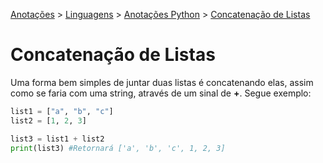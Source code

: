 <link rel="stylesheet" type="text/css" href="../../CSS/dark-theme.css">

[Anotações](../../) > [Linguagens](../Index.md) > [Anotações Python](./Index.md) > [Concatenação de Listas](./ConcatList.md)

# Concatenação de Listas

Uma forma bem simples de juntar duas listas é concatenando elas, assim como se faria com uma string, através de um sinal de **+**. Segue exemplo:

```python
list1 = ["a", "b", "c"]
list2 = [1, 2, 3]

list3 = list1 + list2
print(list3) #Retornará ['a', 'b', 'c', 1, 2, 3]
```
